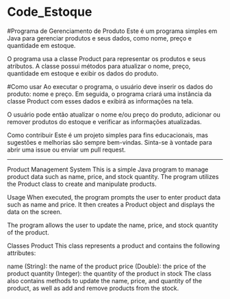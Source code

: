 # Code_Estoque
#Programa de Gerenciamento de Produto
Este é um programa simples em Java para gerenciar produtos e seus dados, como nome, preço e quantidade em estoque.

O programa usa a classe Product para representar os produtos e seus atributos. A classe possui métodos para atualizar o nome, preço, quantidade em estoque e exibir os dados do produto.

#Como usar
Ao executar o programa, o usuário deve inserir os dados do produto: nome e preço. Em seguida, o programa criará uma instância da classe Product com esses dados e exibirá as informações na tela.

O usuário pode então atualizar o nome e/ou preço do produto, adicionar ou remover produtos do estoque e verificar as informações atualizadas.

Como contribuir
Este é um projeto simples para fins educacionais, mas sugestões e melhorias são sempre bem-vindas. Sinta-se à vontade para abrir uma issue ou enviar um pull request.

-------------

Product Management System
This is a simple Java program to manage product data such as name, price, and stock quantity. The program utilizes the Product class to create and manipulate products.

Usage
When executed, the program prompts the user to enter product data such as name and price. It then creates a Product object and displays the data on the screen.

The program allows the user to update the name, price, and stock quantity of the product.

Classes
Product
This class represents a product and contains the following attributes:

name (String): the name of the product
price (Double): the price of the product
quantity (Integer): the quantity of the product in stock
The class also contains methods to update the name, price, and quantity of the product, as well as add and remove products from the stock.

